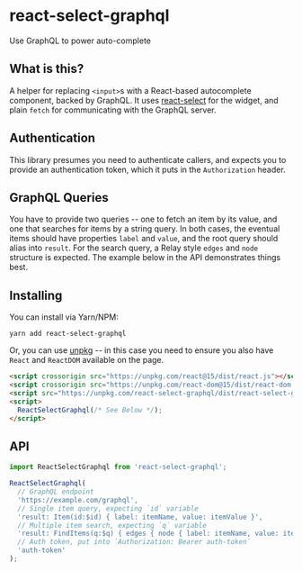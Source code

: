 # react-select-graphql

Use GraphQL to power auto-complete

## What is this?

A helper for replacing `<input>`s with a React-based autocomplete component, backed by GraphQL. It uses [react-select](https://github.com/JedWatson/react-select.git) for the widget, and plain `fetch` for communicating with the GraphQL server.

## Authentication

This library presumes you need to authenticate callers, and expects you to provide an authentication token, which it puts in the `Authorization` header.


## GraphQL Queries

You have to provide two queries -- one to fetch an item by its value, and one that searches for items by a string query. In both cases, the eventual items should have properties `label` and `value`, and the root query should alias into `result`. For the search query, a Relay style `edges` and `node` structure is expected. The example below in the API demonstrates things best.

## Installing

You can install via Yarn/NPM:

```console
yarn add react-select-graphql
```

Or, you can use [unpkg](unpkg.com) -- in this case you need to ensure you also have `React` and `ReactDOM` available on the page.

```html
<script crossorigin src="https://unpkg.com/react@15/dist/react.js"></script>
<script crossorigin src="https://unpkg.com/react-dom@15/dist/react-dom.js"></script>
<script src="https://unpkg.com/react-select-graphql/dist/react-select-graphql.min.js" />
<script>
  ReactSelectGraphql(/* See Below */);
</script>
```

## API

```jsx
import ReactSelectGraphql from 'react-select-graphql';

ReactSelectGraphql(
  // GraphQL endpoint
  'https://example.com/graphql',
  // Single item query, expecting `id` variable
  'result: Item(id:$id) { label: itemName, value: itemValue }',
  // Multiple item search, expecting `q` variable
  'result: FindItems(q:$q) { edges { node { label: itemName, value: itemValue } } }',
  // Auth token, put into `Authorization: Bearer auth-token`
  'auth-token'
);
```
